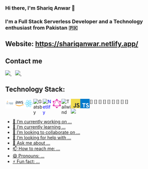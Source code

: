 ### Hi there, I'm Shariq Anwar 👋
### I'm a Full Stack Serverless Developer and a Technology enthusiast from Pakistan :pakistan:

##

## Website: https://shariqanwar.netlify.app/

## Contact me

<p>
  
  <a href="https://www.linkedin.com/in/shariqanwar20/">
    <img src="https://img.shields.io/badge/linkedin-%230077B5.svg?&style=for-the-badge&logo=linkedin&logoColor=white" />
  </a>&nbsp;&nbsp;
  <a href="https://www.facebook.com/shariq.anwar.391/">
    <img src="https://img.shields.io/badge/Facebook-1877F2?style=for-the-badge&logo=facebook&logoColor=white" />        
  </a>&nbsp;&nbsp;
  
</p>

## Technology Stack:

[<img align="left" alt="Java" width="30px" src="https://raw.githubusercontent.com/github/explore/80688e429a7d4ef2fca1e82350fe8e3517d3494d/topics/java/java.png" />]
[<img align="left" alt="AWS" width="30px" src="https://raw.githubusercontent.com/github/explore/fbceb94436312b6dacde68d122a5b9c7d11f9524/topics/aws/aws.png" />]
[<img align="left" alt="React" width="30px" src="https://raw.githubusercontent.com/github/explore/80688e429a7d4ef2fca1e82350fe8e3517d3494d/topics/react/react.png" />]
[<img align="left" alt="Gatsby" width="30px" src="https://cdn.jsdelivr.net/npm/simple-icons@v5/icons/gatsby.svg" />]
[<img align="left" alt="Netlify" width="30px" style="color: blue;" src="https://cdn.jsdelivr.net/npm/simple-icons@v5/icons/netlify.svg" />]
[<img align="left" alt="GraphQL" width="30px" src="https://raw.githubusercontent.com/github/explore/5c058a388828bb5fde0bcafd4bc867b5bb3f26f3/topics/graphql/graphql.png" />]
[<img align="left" alt="Tailwind" width="30px" src="https://cdn.jsdelivr.net/npm/simple-icons@v5/icons/tailwindcss.svg" />]
[<img align="left" alt="JavaScript" width="30px" src="https://raw.githubusercontent.com/github/explore/80688e429a7d4ef2fca1e82350fe8e3517d3494d/topics/javascript/javascript.png" />]
[<img align="left" alt="Typescript" width="30px" src="https://raw.githubusercontent.com/github/explore/80688e429a7d4ef2fca1e82350fe8e3517d3494d/topics/typescript/typescript.png" />]

<p>
  <a href="#"><img src="https://github-readme-stats-one-lyart.vercel.app/api?username=shariqanwar20&show_icons=true&count_private=true&theme=dark" width="450"</a>
</p>


- 🔭 I’m currently working on ...
- 🌱 I’m currently learning ...
- 👯 I’m looking to collaborate on ...
- 🤔 I’m looking for help with ...
- 💬 Ask me about ...
- 📫 How to reach me: ...
- 😄 Pronouns: ...
- ⚡ Fun fact: ...
